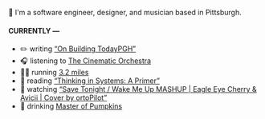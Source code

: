 👋 I'm a software engineer, designer, and musician based in Pittsburgh.

#### CURRENTLY —

* ✏️ writing [“On Building TodayPGH”](https://amoscato.com/journal/on-building-todaypgh/)
* 🎧 listening to [The Cinematic Orchestra](https://www.last.fm/music/The+Cinematic+Orchestra/_/Necrology)
* 🏃‍♂️ running [3.2 miles](https://www.strava.com/activities/4928651651)
* 📘 reading [“Thinking in Systems: A Primer”](https://www.goodreads.com/book/show/18891716-thinking-in-systems)
* 🍿 watching [“Save Tonight &#x2F; Wake Me Up MASHUP | Eagle Eye Cherry &amp; Avicii | Cover by ortoPilot”](https://youtu.be/n-8VWGxN6yI)
* 🍺 drinking [Master of Pumpkins](https://untappd.com/user/namoscato/checkin/954066263)
